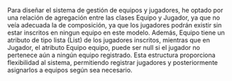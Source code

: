 Para diseñar el sistema de gestión de equipos y jugadores, he optado por una relación de agregación entre las clases Equipo y Jugador, ya que no veía adecuada la de composición, ya que los jugadores podrán existir sin estar inscritos en ningun equipo en este modelo.
Además, Equipo tiene un atributo de tipo lista (List<Jugador>) de los jugadores inscritos, mientras que en Jugador, el atributo Equipo equipo, puede ser null si el jugador no pertenece aún a ningún equipo registrado.
Esta estructura proporciona flexibilidad al sistema, permitiendo registrar jugadores y posteriormente asignarlos a equipos según sea necesario.

